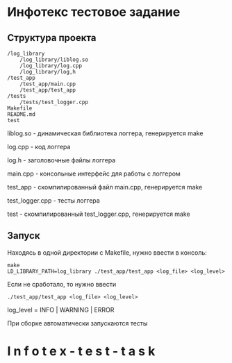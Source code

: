 <h1>Инфотекс тестовое задание</h1>

<h2>Структура проекта</h2>

```
/log_library
    /log_library/liblog.so
    /log_library/log.cpp
    /log_library/log,h
/test_app
    /test_app/main.cpp
    /test_app/test_app
/tests
    /tests/test_logger.cpp
Makefile
README.md
test
```

liblog.so - динамическая библиотека логгера, генерируется make

log.cpp - код логгера

log.h - заголовочные файлы логгера

main.cpp - консольные интерфейс для работы с логгером

test_app - скомпилированный файл main.cpp, генерируется make

test_logger.cpp - тесты логгера

test - скомпилированный test_logger.cpp, генерируется make
    
    
    
<h2>Запуск</h2> 
Находясь в одной директории с Makefile, нужно ввести в консоль:

```
make
LD_LIBRARY_PATH=log_library ./test_app/test_app <log_file> <log_level>
```

Если не сработало, то нужно ввести 

```
./test_app/test_app <log_file> <log_level>
```

log_level = INFO | WARNING | ERROR 

При сборке автоматически запускаются тесты

#   I n f o t e x - t e s t - t a s k 
 
 
